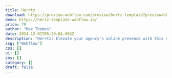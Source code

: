 ```yaml
---
title: Herrtz
download: https://preview.webflow.com/preview/hertz-template?preview=b64591070f01e517fe34a57c62598d87
demo: https://hertz-template.webflow.io/
price: 79
author: "Max Themes"
date: 2024-12-01T05:20:04.603Z
description: "Herrtz: Elevate your agency's online presence with this versatile Webflow template. Featuring modern design, customizable layouts, intuitive navigation, and integrated e-commerce functionality, Herrtz is perfect for showcasing your agency's services."
ssg: ["Webflow"]
css: []
ui: []
cms: []
category: []
draft: false
---
```

